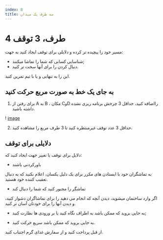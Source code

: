 ```yaml
---
index: 8
title: سه طرف یک میدان
---
```

# 4 طرف، 3 توقف

مسیر خود را پیچیده تر کرده و دلایلی برای توقف ایجاد کنید به جهت:

*   شناسایی کسانی که شما را تماشا میکنند;
*   دنبال کردن را برای آنها سخت تر کنید.

این را به تنهایی و یا با تیم تمرین کنید.

## به جای یک خط به صورت مربع حرکت کنید

1. برای رفتن از A به B ، مکان CوD رااضافه کنید، حداقل 3 چرخش برنامه ریزی نشده داشته باشید.

! [image](countersurveillance.png)

2. حداقل 3 عدد توقف غیرمنتظره کنید تا 3 طرف مربع را مشاهده کنید.

## دلایلی برای توقف

دلایل برای توقف یا تغییر جهت ایجاد کنید که:

*   باورکردنی باشند

به تماشگران خود با ایستادن های مکرر برای یک دلیل یکسان، اعلام نکنید که به دنبال تعقیب کننده خود هستید.

*   تماشگر را مجبور کنید که شما را دنبال کند

اگر وارد ساختمان میشوید، دیدن آنچه که انجام می دهید را برای تماشاگران دشوار کنید، و دیدن آنها را برای خودتان آسان تر کنید.

*   به جایی بروید که ممکن باشد به اطراف نگاه کنید یا بر ورودی ها نظارت کنید;

*   به جایی بروید که ممکن باشد سریع حرکت کنید.

از قبل پرداخت کنید و از سفارش غذای گرم اجتناب کنید.